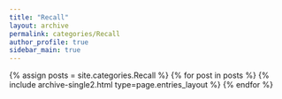 ```yaml
---
title: "Recall"
layout: archive
permalink: categories/Recall
author_profile: true
sidebar_main: true
---
```


{% assign posts = site.categories.Recall %}
{% for post in posts %} {% include archive-single2.html type=page.entries_layout %} {% endfor %}

